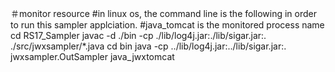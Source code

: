 ＃monitor resource
#in linux os, the command line is the following in order to run this sampler applciation.
#java_tomcat is the monitored process name
cd RS17_Sampler
javac -d ./bin -cp ./lib/log4j.jar:./lib/sigar.jar:.  ./src/jwxsampler/*.java
cd bin
java -cp ../lib/log4j.jar:../lib/sigar.jar:. jwxsampler.OutSampler  java_jwxtomcat
